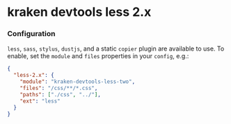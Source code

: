# kraken devtools less 2.x

### Configuration

`less`, `sass`, `stylus`, `dustjs`, and a static `copier` plugin are available to use. To enable, set the `module` and `files` properties in your `config`, e.g.:

```json
{
  "less-2.x": {
    "module": "kraken-devtools-less-two",
    "files": "/css/**/*.css",
    "paths": ["./css", "../"],
    "ext": "less"
  }
}
```

